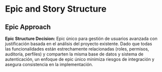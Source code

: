 # Epic and Story Structure

## Epic Approach

**Epic Structure Decision:** Epic único para gestión de usuarios avanzada con justificación basada en el análisis del proyecto existente. Dado que todas las funcionalidades están estrechamente relacionadas (roles, permisos, auditoría, perfiles) y comparten la misma base de datos y sistema de autenticación, un enfoque de epic único minimiza riesgos de integración y asegura consistencia en la implementación.
